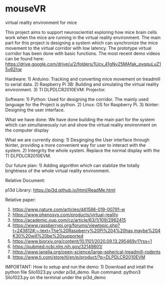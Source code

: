 # mouseVR
virtual reality environment for mice

This project aims to support neuroscientist exploring how mice brain cells work when the mice are running in the virtual reality environment. The main part for this project is designing a system which can synchronize the mice movement to the virtual corridor with low latency. The prototype virtual corridor has been done with basic functions. The most recent demo videos can be found here: https://drive.google.com/drive/u/2/folders/1Ucv_41gNv25MAfak_pyqquLuZ15v62hw 

Hardware: 1) Arduino: Tracking and converting mice movement on treadmill to serial data. 
          2) Raspberry Pi 3B: Building and simulating the virtual reality environment. 
          3) TI DLPDLCR2010EVM: Projector.

Software: 1) Python: Used for designing the corridor. The mainly used language for the Project is python. 
          2) Linux: OS for Raspberry Pi.
          3) tkinter: Designing the user interface.


What we have done: We have done building the main part for the system which can simultaneously run and show the virtual reality environment on the computer display 

What we are currently doing: 1) Desginging the User interface through tkinter, providing a more convenient way for user to interact with the system. 
                             2) Intergrity the whole system. Replace the normal display with the TI DLPDLCR2010EVM.
                         
Our future plan: 1) Adding algorithm which can stablize the totally brightness of the whole virtual reality environment. 

Relative Document: 

p13d Library: 
https://pi3d.github.io/html/ReadMe.html

Relative paper: 
1. https://www.nature.com/articles/d41586-019-00791-w
2. https://www.phenosys.com/products/virtual-reality
3. https://academic.oup.com/cz/article/63/1/109/2962415
4. https://www.raspberrypi.org/forums/viewtopic.php?t=243812#:~:text=The%20Raspberry%20Pi%204%20has,maybe%204K30%20will%20be%20supported
5. https://www.biorxiv.org/content/10.1101/2020.09.13.295469v1?rss=1
6. https://pubmed.ncbi.nlm.nih.gov/32149601/
7. https://www.janelia.org/open-science/large-spherical-treadmill-rodents
8. https://www.ti.com/store/ti/en/p/product/?p=DLPDLCR2010EVM

IMPORTANT: 
How to setup and run the demo: 1) Download and intall the python file Silo1023.py under pi3d_demo. Run command: python3 Silo1023.py on the terminal under the pi3d_demo 
